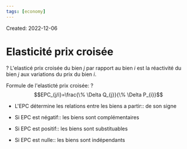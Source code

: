 ```yaml
---
tags: [economy] 
---
```

Created: 2022-12-06

# Elasticité prix croisée
?
L'elasticé prix croisée du bien $j$ par rapport au bien $i$ est la réactivité du bien $j$ aux variations du prix du bien $i$.
<!--SR:!2023-03-15,60,250-->

Formule de l'elasticté prix croisée:
?
$$EPC_{j/i}=\frac{\% \Delta Q_{j}}{\% \Delta P_{i}}$$
<!--SR:!2023-04-03,74,250-->

- L'EPC détermine les relations entre les biens a partir:: de son signe
<!--SR:!2023-04-21,71,210-->
- Si EPC est négatif:: les biens sont complémentaires
<!--SR:!2023-07-16,132,250-->
- Si EPC est positif:: les biens sont substituables
<!--SR:!2023-03-27,26,230-->
- Si EPC est nulle:: les biens sont indépendants
<!--SR:!2023-03-25,68,250-->